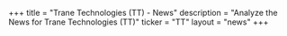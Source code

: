 +++
title = "Trane Technologies (TT) - News"
description = "Analyze the News for Trane Technologies (TT)"
ticker = "TT"
layout = "news"
+++


